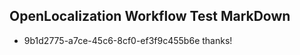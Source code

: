 ## OpenLocalization Workflow Test MarkDown
* 9b1d2775-a7ce-45c6-8cf0-ef3f9c455b6e 
thanks!<!--HONumber=Mar16_HO2-->
